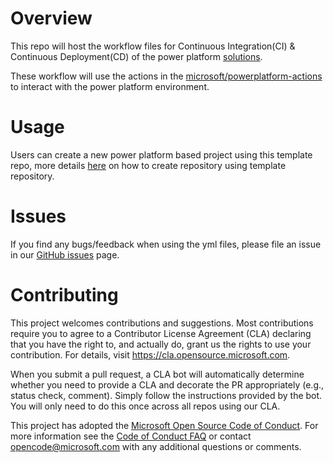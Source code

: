 # Overview

This repo will host the workflow files for Continuous Integration(CI) & Continuous Deployment(CD) of the power platform [solutions](https://docs.microsoft.com/en-us/powerapps/maker/common-data-service/solutions-overview).

These workflow will use the actions in the [microsoft/powerplatform-actions](https://github.com/microsoft/powerplatform-actions) to interact with the power platform environment.

# Usage

Users can create a new power platform based project using this template repo, more details [here](https://docs.github.com/en/free-pro-team@latest/github/creating-cloning-and-archiving-repositories/creating-a-repository-from-a-template) on how to create repository using template repository.

# Issues

If you find any bugs/feedback when using the yml files, please file an issue in our [GitHub issues](https://github.com/microsoft/powerplatform-actionstemplate/issues) page.


# Contributing

This project welcomes contributions and suggestions.  Most contributions require you to agree to a
Contributor License Agreement (CLA) declaring that you have the right to, and actually do, grant us
the rights to use your contribution. For details, visit https://cla.opensource.microsoft.com.

When you submit a pull request, a CLA bot will automatically determine whether you need to provide
a CLA and decorate the PR appropriately (e.g., status check, comment). Simply follow the instructions
provided by the bot. You will only need to do this once across all repos using our CLA.

This project has adopted the [Microsoft Open Source Code of Conduct](https://opensource.microsoft.com/codeofconduct/).
For more information see the [Code of Conduct FAQ](https://opensource.microsoft.com/codeofconduct/faq/) or
contact [opencode@microsoft.com](mailto:opencode@microsoft.com) with any additional questions or comments.
